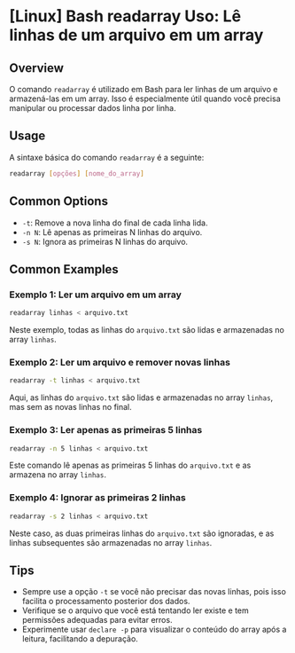 # [Linux] Bash readarray Uso: Lê linhas de um arquivo em um array

## Overview
O comando `readarray` é utilizado em Bash para ler linhas de um arquivo e armazená-las em um array. Isso é especialmente útil quando você precisa manipular ou processar dados linha por linha.

## Usage
A sintaxe básica do comando `readarray` é a seguinte:

```bash
readarray [opções] [nome_do_array]
```

## Common Options
- `-t`: Remove a nova linha do final de cada linha lida.
- `-n N`: Lê apenas as primeiras N linhas do arquivo.
- `-s N`: Ignora as primeiras N linhas do arquivo.

## Common Examples

### Exemplo 1: Ler um arquivo em um array
```bash
readarray linhas < arquivo.txt
```
Neste exemplo, todas as linhas do `arquivo.txt` são lidas e armazenadas no array `linhas`.

### Exemplo 2: Ler um arquivo e remover novas linhas
```bash
readarray -t linhas < arquivo.txt
```
Aqui, as linhas do `arquivo.txt` são lidas e armazenadas no array `linhas`, mas sem as novas linhas no final.

### Exemplo 3: Ler apenas as primeiras 5 linhas
```bash
readarray -n 5 linhas < arquivo.txt
```
Este comando lê apenas as primeiras 5 linhas do `arquivo.txt` e as armazena no array `linhas`.

### Exemplo 4: Ignorar as primeiras 2 linhas
```bash
readarray -s 2 linhas < arquivo.txt
```
Neste caso, as duas primeiras linhas do `arquivo.txt` são ignoradas, e as linhas subsequentes são armazenadas no array `linhas`.

## Tips
- Sempre use a opção `-t` se você não precisar das novas linhas, pois isso facilita o processamento posterior dos dados.
- Verifique se o arquivo que você está tentando ler existe e tem permissões adequadas para evitar erros.
- Experimente usar `declare -p` para visualizar o conteúdo do array após a leitura, facilitando a depuração.